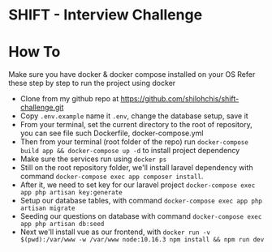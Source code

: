 # SHIFT - Interview Challenge

# How To
Make sure you have docker & docker compose installed on your OS
Refer these step by step to run the project using docker

  - Clone from my github repo at https://github.com/shilohchis/shift-challenge.git
  - Copy `.env.example` name it `.env`, change the database setup, save it
  - From your terminal, set the current directory to the root of repository, you can see file such Dockerfile, docker-compose.yml
  - Then from your terminal (root folder of the repo) run `docker-compose build app && docker-compose up -d` to install project dependency
  - Make sure the services run using `docker ps`
  - Still on the root repository folder, we'll install laravel dependency with command `docker-compose exec app composer install`.
  - After it, we need to set key for our laravel project `docker-compose exec app php artisan key:generate`
  - Setup our database tables, with command `docker-compose exec app php artisan migrate`
  - Seeding our questions on database with command `docker-compose exec app php artisan db:seed`
  - Next we'll install vue as our frontend, with `docker run -v $(pwd):/var/www -w /var/www node:10.16.3 npm install && npm run dev`
